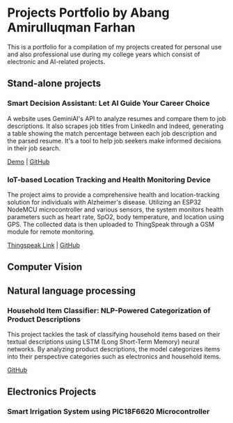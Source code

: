 # Projects Portfolio by Abang Amirulluqman Farhan

This is a portfolio for a compilation of my projects created for personal use and also professional use during my college years which consist of electronic and AI-related projects.

## Stand-alone projects

### Smart Decision Assistant: Let AI Guide Your Career Choice

A website uses GeminiAI's API to analyze resumes and compare them to job descriptions. It also scrapes job titles from LinkedIn and Indeed, generating a table showing the match percentage between each job description and the parsed resume. It's a tool to help job seekers make informed decisions in their job search.

[Demo](https://career-decision-maker-using-geminiapi.streamlit.app/) | [GitHub](https://github.com/FlameCerberus/Career-Decision-Maker-using-GeminiAPI)

### IoT-based Location Tracking and Health Monitoring Device

The project aims to provide a comprehensive health and location-tracking solution for individuals with Alzheimer's disease. Utilizing an ESP32 NodeMCU microcontroller and various sensors, the system monitors health parameters such as heart rate, SpO2, body temperature, and location using GPS. The collected data is then uploaded to ThingSpeak through a GSM module for remote monitoring.

[Thingspeak Link](https://thingspeak.com/channels/1899118) | [GitHub](https://github.com/FlameCerberus/IoT-based-Location-Tracking-and-Health-Monitoring-Device)

## Computer Vision

### 

## Natural language processing

### Household Item Classifier: NLP-Powered Categorization of Product Descriptions

This project tackles the task of classifying household items based on their textual descriptions using LSTM (Long Short-Term Memory) neural networks. By analyzing product descriptions, the model categorizes items into their perspective categories such as electronics and household items.

[GitHub](https://github.com/FlameCerberus/Products-Categorization-using-LSTM)

## Electronics Projects

### Smart Irrigation System using PIC18F6620 Microcontroller

